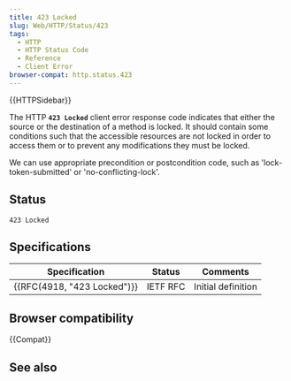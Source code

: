 ```yaml
---
title: 423 Locked
slug: Web/HTTP/Status/423
tags:
  - HTTP
  - HTTP Status Code
  - Reference
  - Client Error
browser-compat: http.status.423
---
```


{{HTTPSidebar}}

The HTTP **`423 Locked`** client error response code indicates that either the source or the destination of a method is locked. It should contain some conditions such that the accessible resources are not locked in order to access them or to prevent any modifications they must be locked.

We can use appropriate precondition or postcondition code, such as 'lock-token-submitted' or 'no-conflicting-lock'.

## Status

```
423 Locked
```

## Specifications

| Specification               | Status   | Comments           |
| --------------------------- | -------- | ------------------ |
| {{RFC(4918, "423 Locked")}} | IETF RFC | Initial definition |

## Browser compatibility

{{Compat}}

## See also
